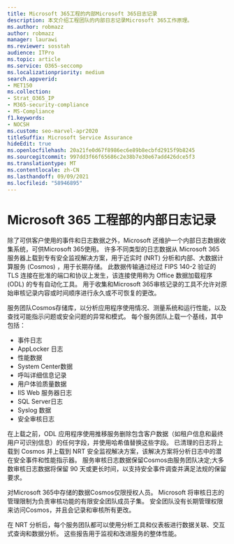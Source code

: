 ```yaml
---
title: Microsoft 365工程的内部Microsoft 365日志记录
description: 本文介绍工程团队的内部日志记录Microsoft 365工作原理。
ms.author: robmazz
author: robmazz
manager: laurawi
ms.reviewer: sosstah
audience: ITPro
ms.topic: article
ms.service: O365-seccomp
ms.localizationpriority: medium
search.appverid:
- MET150
ms.collection:
- Strat_O365_IP
- M365-security-compliance
- MS-Compliance
f1.keywords:
- NOCSH
ms.custom: seo-marvel-apr2020
titleSuffix: Microsoft Service Assurance
hideEdit: true
ms.openlocfilehash: 20a21fe0d67f8986ec6e89b8ecbfd2915f9b8245
ms.sourcegitcommit: 997dd3f66f65686c2e38b7e30e67add426dce5f3
ms.translationtype: MT
ms.contentlocale: zh-CN
ms.lasthandoff: 09/09/2021
ms.locfileid: "58946895"
---
```

# <a name="internal-logging-for-microsoft-365-engineering"></a>Microsoft 365 工程部的内部日志记录

除了可供客户使用的事件和日志数据之外，Microsoft 还维护一个内部日志数据收集系统，可供Microsoft 365使用。 许多不同类型的日志数据从 Microsoft 365 服务器上载到专有安全监视解决方案，用于近实时 (NRT) 分析和内部、大数据计算服务 (Cosmos) ，用于长期存储。 此数据传输通过经过 FIPS 140-2 验证的 TLS 连接在批准的端口和协议上发生，该连接使用称为 Office 数据加载程序 (ODL) 的专有自动化工具。 用于收集和Microsoft 365审核记录的工具不允许对原始审核记录内容或时间顺序进行永久或不可恢复的更改。

服务团队Cosmos存储库，以分析应用程序使用情况、测量系统和运行性能，以及查找可能指示问题或安全问题的异常和模式。 每个服务团队上载一个基线，其中包括：

- 事件日志
- AppLocker 日志
- 性能数据
- System Center数据
- 呼叫详细信息记录
- 用户体验质量数据
- IIS Web 服务器日志
- SQL Server日志
- Syslog 数据
- 安全审核日志

在上载之前，ODL 应用程序使用推移服务删除包含客户数据（如租户信息和最终用户可识别信息）的任何字段，并使用哈希值替换这些字段。 已清理的日志将上载到 Cosmos 并上载到 NRT 安全监视解决方案，该解决方案将分析日志中的潜在安全事件和性能指示器。 服务审核日志数据保留Cosmos由服务团队决定;大多数审核日志数据将保留 90 天或更长时间，以支持安全事件调查并满足法规的保留要求。

对Microsoft 365中存储的数据Cosmos仅限授权人员。 Microsoft 将审核日志的管理限制为负责审核功能的有限安全团队成员子集。 安全团队没有长期管理权限来访问Cosmos，并且会记录和审核所有更改。

在 NRT 分析后，每个服务团队都可以使用分析工具和仪表板进行数据关联、交互式查询和数据分析。 这些报告用于监视和改进服务的整体性能。
